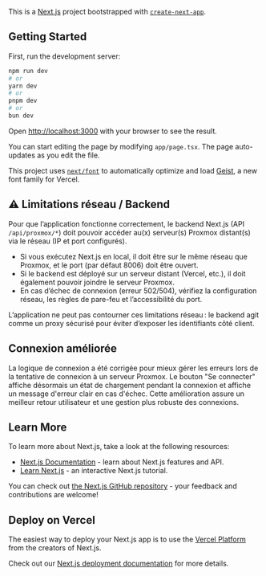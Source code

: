 This is a [Next.js](https://nextjs.org) project bootstrapped with [`create-next-app`](https://nextjs.org/docs/app/api-reference/cli/create-next-app).

## Getting Started

First, run the development server:

```bash
npm run dev
# or
yarn dev
# or
pnpm dev
# or
bun dev
```

Open [http://localhost:3000](http://localhost:3000) with your browser to see the result.

You can start editing the page by modifying `app/page.tsx`. The page auto-updates as you edit the file.

This project uses [`next/font`](https://nextjs.org/docs/app/building-your-application/optimizing/fonts) to automatically optimize and load [Geist](https://vercel.com/font), a new font family for Vercel.

## ⚠️ Limitations réseau / Backend

Pour que l’application fonctionne correctement, le backend Next.js (API `/api/proxmox/*`) doit pouvoir accéder au(x) serveur(s) Proxmox distant(s) via le réseau (IP et port configurés).
- Si vous exécutez Next.js en local, il doit être sur le même réseau que Proxmox, et le port (par défaut 8006) doit être ouvert.
- Si le backend est déployé sur un serveur distant (Vercel, etc.), il doit également pouvoir joindre le serveur Proxmox.
- En cas d’échec de connexion (erreur 502/504), vérifiez la configuration réseau, les règles de pare-feu et l’accessibilité du port.

L’application ne peut pas contourner ces limitations réseau : le backend agit comme un proxy sécurisé pour éviter d’exposer les identifiants côté client.

## Connexion améliorée

La logique de connexion a été corrigée pour mieux gérer les erreurs lors de la tentative de connexion à un serveur Proxmox.
Le bouton "Se connecter" affiche désormais un état de chargement pendant la connexion et affiche un message d'erreur clair en cas d'échec.
Cette amélioration assure un meilleur retour utilisateur et une gestion plus robuste des connexions.
## Learn More

To learn more about Next.js, take a look at the following resources:

- [Next.js Documentation](https://nextjs.org/docs) - learn about Next.js features and API.
- [Learn Next.js](https://nextjs.org/learn) - an interactive Next.js tutorial.

You can check out [the Next.js GitHub repository](https://github.com/vercel/next.js) - your feedback and contributions are welcome!

## Deploy on Vercel

The easiest way to deploy your Next.js app is to use the [Vercel Platform](https://vercel.com/new?utm_medium=default-template&filter=next.js&utm_source=create-next-app&utm_campaign=create-next-app-readme) from the creators of Next.js.

Check out our [Next.js deployment documentation](https://nextjs.org/docs/app/building-your-application/deploying) for more details.
